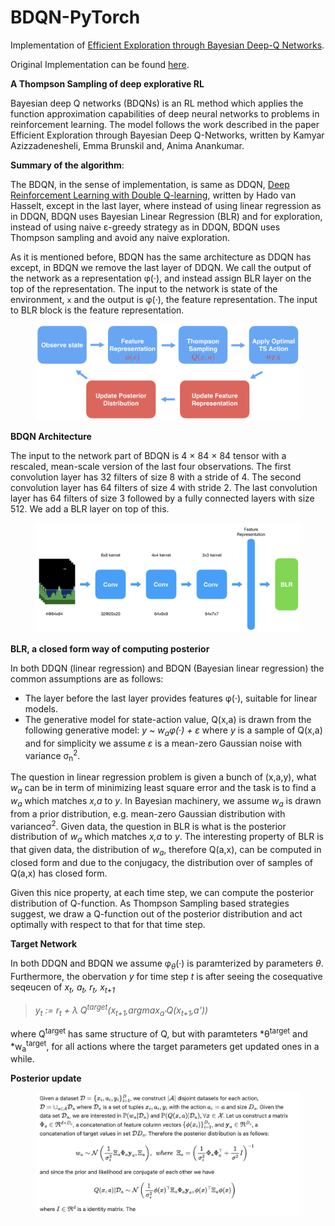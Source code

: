 # BDQN-PyTorch

Implementation of [Efficient Exploration through Bayesian Deep-Q Networks](https://arxiv.org/pdf/1802.04412.pdf).

Original Implementation can be found [here](https://github.com/kazizzad/BDQN-MxNet-Gluon).

**A Thompson Sampling of deep explorative RL**

Bayesian deep Q networks (BDQNs) is an RL method which applies the function approximation capabilities of deep neural networks to problems in reinforcement learning. The model follows the work described in the paper Efficient Exploration through Bayesian Deep Q-Networks, written by Kamyar Azizzadenesheli, Emma Brunskil and, Anima Anankumar.

**Summary of the algorithm**:

The BDQN, in the sense of implementation, is same as DDQN, [Deep Reinforcement Learning with Double Q-learning](https://arxiv.org/abs/1509.06461), written by Hado van Hasselt, except in the last layer, where instead of using linear regression as in DDQN, BDQN uses Bayesian Linear Regression (BLR) and for exploration, instead of using naive &#949;-greedy strategy as in DDQN, BDQN uses Thompson sampling and avoid any naive exploration.

As it is mentioned before, BDQN has the same architecture as DDQN has except, in BDQN we remove the last layer of DDQN. We call the output of the network as a representation &#966;(&#183;), and instead assign BLR layer on the top of the representation. The input to the network is state of the environment, `x` and the output is &#966;(&#183;), the feature representation. The input to BLR block is the feature representation.
 
<figure>
  <img src="images/alg.jpeg" alt="BDQN Algorithm"/>
</figure>

 **BDQN Architecture**
 
The input to the network part of BDQN is 4 × 84 × 84 tensor with a rescaled, mean-scale version of the last four observations. The first convolution layer has 32 filters of size 8 with a stride of 4. The second convolution layer has 64 filters of size 4 with stride 2. The last convolution layer has 64 filters of size 3 followed by a fully connected layers with size 512. We add a BLR layer on top of this.

<figure>
  <img src="images/net.jpeg" alt="BDQN Architecture"/>
</figure>

**BLR, a closed form way of computing posterior**

In both DDQN (linear regression) and BDQN (Bayesian linear regression) the common assumptions are as follows:
* The layer before the last layer provides features &#966;(&#183;), suitable for linear models.
* The generative model for state-action value, Q(x,a) is drawn from the following generative model:
      *y ~ w<sub>a</sub>&#966;(&#183;) + &#949;* where *y* is a sample of Q(x,a) and for simplicity we assume *&#949;* is a mean-zero Gaussian noise with variance &#963;<sub>n</sub><sup>2</sup>.

The question in linear regression problem is given a bunch of (x,a,y), what *w<sub>a</sub>* can be in term of minimizing least square error and the task is to find a *w<sub>a</sub>* which matches *x,a* to *y*. In Bayesian machinery, we assume *w<sub>a</sub>* is drawn from a prior distribution, e.g. mean-zero Gaussian distribution with variance&#963;<sup>2</sup>. Given data, the question in BLR is what is the posterior distribution of *w<sub>a</sub>* which matches *x,a* to *y*. The interesting property of BLR is that given data, the distribution of *w<sub>a</sub>*, therefore Q(a,x), can be computed in closed form and due to the conjugacy, the distribution over of samples of Q(a,x) has closed form.

Given this nice property, at each time step, we can compute the posterior distribution of Q-function. As Thompson Sampling based strategies suggest, we draw a Q-function out of the posterior distribution and act optimally with respect to that for that time step.

**Target Network**

In both DDQN and BDQN we assume &#966;<sub>*&#952;*</sub>(&#183;) is paramterized by parameters *&#952;*. Furthermore, the obervation *y* for time step *t* is after seeing the cosequative seqeucen of *x<sub>t</sub>, a<sub>t</sub>, r<sub>t</sub>, x<sub>t+1</sub>*

> *y<sub>t</sub> := r<sub>t</sub> + &#955; Q<sup>target</sup>(x<sub>t+1</sub>,argmax<sub>a'</sub>Q(x<sub>t+1</sub>,a'))*

where Q<sup>target</sup> has same structure of Q, but with paramteters *&#952;<sup>target</sup> and *w<sub>a</sub><sup>target</sup>, for all actions where the target parameters get updated ones in a while.

**Posterior update**

<figure>
  <img src="images/pos_update.png" alt="BDQN Algorithm"/>
</figure>
